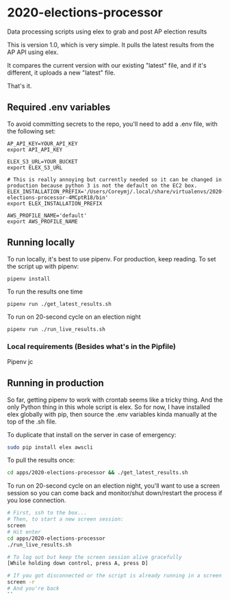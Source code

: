 # 2020-elections-processor
Data processing scripts using elex to grab and post AP election results

This is version 1.0, which is very simple. It pulls the latest results from the AP API using elex.

It compares the current version with our existing "latest" file, and if it's different, it uploads a new "latest" file.

That's it.

## Required .env variables
To avoid committing secrets to the repo, you'll need to add a .env file, with the following set:
```
AP_API_KEY=YOUR_API_KEY
export API_API_KEY

ELEX_S3_URL=YOUR_BUCKET
export ELEX_S3_URL

# This is really annoying but currently needed so it can be changed in production because python 3 is not the default on the EC2 box.
ELEX_INSTALLATION_PREFIX='/Users/Coreymj/.local/share/virtualenvs/2020-elections-processor-4MCptR18/bin'
export ELEX_INSTALLATION_PREFIX

AWS_PROFILE_NAME='default'
export AWS_PROFILE_NAME
```

## Running locally
To run locally, it's best to use pipenv. For production, keep reading. To set the script up with pipenv:

```bash
pipenv install
```

To run the results one time
```
pipenv run ./get_latest_results.sh
```

To run on 20-second cycle on an election night
```
pipenv run ./run_live_results.sh
```

### Local requirements (Besides what's in the Pipfile)
Pipenv
jc

## Running in production
So far, getting pipenv to work with crontab seems like a tricky thing. And the only Python thing in this whole script is elex. So for now, I have installed elex globally with pip, then source the .env variables kinda manually at the top of the .sh file.

To duplicate that install on the server in case of emergency:
```bash
sudo pip install elex awscli
```

To pull the results once:
```bash
cd apps/2020-elections-processor && ./get_latest_results.sh
```

To run on 20-second cycle on an election night, you'll want to use a screen session so you can come back and monitor/shut down/restart the process if you lose connection.
```bash
# First, ssh to the box...
# Then, to start a new screen session:
screen
# Hit enter
cd apps/2020-elections-processor
./run_live_results.sh

# To log out but keep the screen session alive gracefully
[While holding down control, press A, press D]

# If you got disconnected or the script is already running in a screen session
screen -r
# And you're back
``
